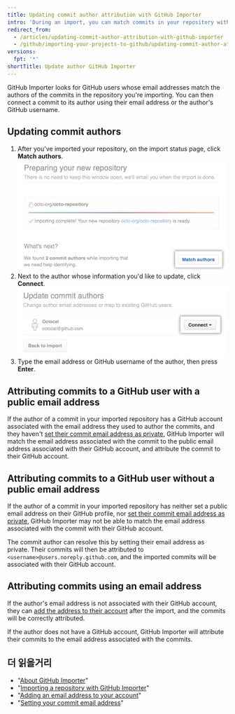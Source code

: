```yaml
---
title: Updating commit author attribution with GitHub Importer
intro: 'During an import, you can match commits in your repository with the GitHub account of the commit author.'
redirect_from:
  - /articles/updating-commit-author-attribution-with-github-importer
  - /github/importing-your-projects-to-github/updating-commit-author-attribution-with-github-importer
versions:
  fpt: '*'
shortTitle: Update author GitHub Importer
---
```


GitHub Importer looks for GitHub users whose email addresses match the authors of the commits in the repository you're importing. You can then connect a commit to its author using their email address or the author's GitHub username.

## Updating commit authors

1. After you've imported your repository, on the import status page, click **Match authors**. ![Match authors button](/assets/images/help/importer/match-authors-button.png)
2. Next to the author whose information you'd like to update, click **Connect**. ![List of commit authors](/assets/images/help/importer/connect-commit-author.png)
3. Type the email address or GitHub username of the author, then press **Enter**.

## Attributing commits to a GitHub user with a public email address

If the author of a commit in your imported repository has a GitHub account associated with the email address they used to author the commits, and they haven't [set their commit email address as private](/articles/setting-your-commit-email-address), GitHub Importer will match the email address associated with the commit to the public email address associated with their GitHub account, and attribute the commit to their GitHub account.

## Attributing commits to a GitHub user without a public email address

If the author of a commit in your imported repository has neither set a public email address on their GitHub profile, nor [set their commit email address as private](/articles/setting-your-commit-email-address), GitHub Importer may not be able to match the email address associated with the commit with their GitHub account.

The commit author can resolve this by setting their email address as private. Their commits will then be attributed to `<username>@users.noreply.github.com`, and the imported commits will be associated with their GitHub account.

## Attributing commits using an email address

If the author's email address is not associated with their GitHub account, they can [add the address to their account](/articles/adding-an-email-address-to-your-github-account) after the import, and the commits will be correctly attributed.

If the author does not have a GitHub account, GitHub Importer will attribute their commits to the email address associated with the commits.

## 더 읽을거리

- "[About GitHub Importer](/articles/about-github-importer)"
- "[Importing a repository with GitHub Importer](/articles/importing-a-repository-with-github-importer)"
- "[Adding an email address to your account](/articles/adding-an-email-address-to-your-github-account/)"
- "[Setting your commit email address](/articles/setting-your-commit-email-address)"
